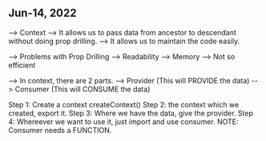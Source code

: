 ## Jun-14, 2022

--> Context
--> It allows us to pass data from ancestor to descendant without doing prop drilling.
--> It allows us to maintain the code easily.

--> Problems with Prop Drilling
--> Readability
--> Memory
--> Not so efficient


--> In context, there are 2 parts.
--> Provider (This will PROVIDE the data)
--> Consumer (This will CONSUME the data)


Step 1:
Create a context
createContext()
Step 2:
the context which we created, export it.
Step 3:
Where we have the data, give the provider.
Step 4: Whereever we want to use it, just import and use consumer.
NOTE: Consumer needs a FUNCTION.